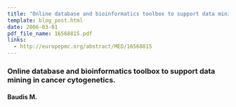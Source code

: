 ```yaml
---
title: "Online database and bioinformatics toolbox to support data mining in cancer cytogenetics"
template: blog_post.html 
date: 2006-03-01
pdf_file_name: 16568815.pdf
links:
  - http://europepmc.org/abstract/MED/16568815
---
```


### Online database and bioinformatics toolbox to support data mining in cancer cytogenetics.
#### Baudis M.

